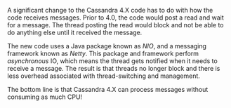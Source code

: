 A significant change to the Cassandra 4.X code has to do with how the code receives messages.
Prior to 4.0, the code would post a read and wait for a message.
The thread posting the read would block and not be able to do anything else until it received the message.

The new code uses a Java package known as _NIO_, and a messaging framework known as _Netty_.
This package and framework perform _asynchronous_ IO, which means the thread gets notified when it needs to receive a message.
The result is that threads no longer block and there is less overhead associated with thread-switching and management.

The bottom line is that Cassandra 4.X can process messages without consuming as much CPU!
